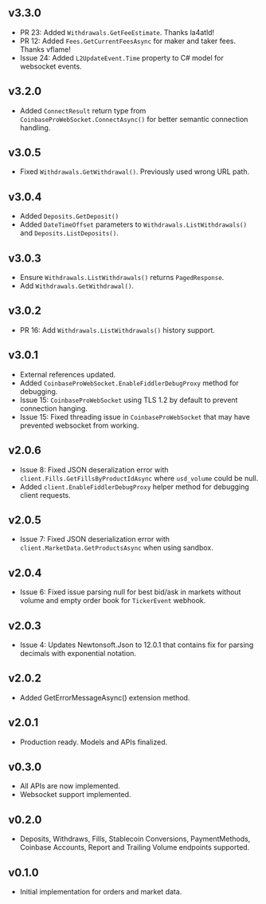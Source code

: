 ## v3.3.0
* PR 23: Added `Withdrawals.GetFeeEstimate`. Thanks la4atld!
* PR 12: Added `Fees.GetCurrentFeesAsync` for maker and taker fees. Thanks vflame!
* Issue 24: Added `L2UpdateEvent.Time` property to C# model for websocket events.

## v3.2.0
* Added `ConnectResult` return type from `CoinbaseProWebSocket.ConnectAsync()` for better semantic connection handling.

## v3.0.5
* Fixed `Withdrawals.GetWithdrawal()`. Previously used wrong URL path.

## v3.0.4
* Added `Deposits.GetDeposit()`
* Added `DateTimeOffset` parameters to `Withdrawals.ListWithdrawals()` and `Deposits.ListDeposits()`.

## v3.0.3
* Ensure `Withdrawals.ListWithdrawals()` returns `PagedResponse`.
* Add `Withdrawals.GetWithdrawal()`.

## v3.0.2
* PR 16: Add `Withdrawals.ListWithdrawals()` history support.

## v3.0.1
* External references updated.
* Added `CoinbaseProWebSocket.EnableFiddlerDebugProxy` method for debugging.
* Issue 15: `CoinbaseProWebSocket` using TLS 1.2 by default to prevent connection hanging.
* Issue 15: Fixed threading issue in `CoinbaseProWebSocket` that may have prevented websocket from working.

## v2.0.6
* Issue 8: Fixed JSON deseralization error with `client.Fills.GetFillsByProductIdAsync` where `usd_volume` could be null.
* Added `client.EnableFiddlerDebugProxy` helper method for debugging client requests.

## v2.0.5
* Issue 7: Fixed JSON deserialization error with `client.MarketData.GetProductsAsync` when using sandbox.

## v2.0.4
* Issue 6: Fixed issue parsing null for best bid/ask in markets without volume and empty order book for `TickerEvent` webhook.

## v2.0.3
* Issue 4: Updates Newtonsoft.Json to 12.0.1 that contains fix for parsing decimals with exponential notation.

## v2.0.2
* Added GetErrorMessageAsync() extension method.

## v2.0.1
* Production ready. Models and APIs finalized.

## v0.3.0
* All APIs are now implemented.
* Websocket support implemented.

## v0.2.0
* Deposits, Withdraws, Fills, Stablecoin Conversions, PaymentMethods, Coinbase Accounts, Report and Trailing Volume endpoints supported.

## v0.1.0
* Initial implementation for orders and market data.